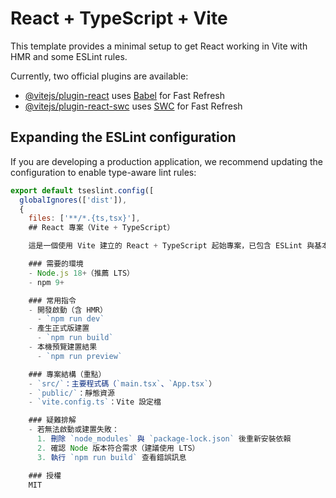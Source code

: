 # React + TypeScript + Vite

This template provides a minimal setup to get React working in Vite with HMR and some ESLint rules.

Currently, two official plugins are available:

- [@vitejs/plugin-react](https://github.com/vitejs/vite-plugin-react/blob/main/packages/plugin-react) uses [Babel](https://babeljs.io/) for Fast Refresh
- [@vitejs/plugin-react-swc](https://github.com/vitejs/vite-plugin-react/blob/main/packages/plugin-react-swc) uses [SWC](https://swc.rs/) for Fast Refresh

## Expanding the ESLint configuration

If you are developing a production application, we recommend updating the configuration to enable type-aware lint rules:

```js
export default tseslint.config([
  globalIgnores(['dist']),
  {
    files: ['**/*.{ts,tsx}'],
    ## React 專案（Vite + TypeScript）

    這是一個使用 Vite 建立的 React + TypeScript 起始專案，已包含 ESLint 與基本開發設定。

    ### 需要的環境
    - Node.js 18+（推薦 LTS）
    - npm 9+

    ### 常用指令
    - 開發啟動（含 HMR）
      - `npm run dev`
    - 產生正式版建置
      - `npm run build`
    - 本機預覽建置結果
      - `npm run preview`

    ### 專案結構（重點）
    - `src/`：主要程式碼（`main.tsx`、`App.tsx`）
    - `public/`：靜態資源
    - `vite.config.ts`：Vite 設定檔

    ### 疑難排解
    - 若無法啟動或建置失敗：
      1. 刪除 `node_modules` 與 `package-lock.json` 後重新安裝依賴
      2. 確認 Node 版本符合需求（建議使用 LTS）
      3. 執行 `npm run build` 查看錯誤訊息

    ### 授權
    MIT

